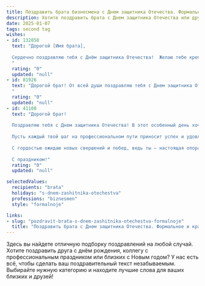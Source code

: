 ```yaml
---
title: Поздравить брата бизнесмена с Днем защитника Отечества. Формальное и красивое
description: Хотите поздравить брата с Днем защитника Отечества или другим праздником? Наш ИИ создаст незабываемое поздравление, а вы обязательно выделитесь среди других.  
date: 2025-01-07
tags: second tag
wishes:
- id: 132858
  text: "Дорогой [Имя брата],
  
  Сердечно поздравляю тебя с Днём защитника Отечества!  Желаю тебе крепкого здоровья, неиссякаемой энергии, успехов в твоей деловой деятельности и благополучия во всех начинаниях. Пусть твой профессионализм и целеустремлённость всегда приводят к новым вершинам, а мудрость и твёрдость характера помогают преодолевать любые препятствия.  С праздником!
  "
  rating: "0"
  updated: "null"
- id: 81926
  text: "Дорогой брат! От всей души поздравляю тебя с Днем защитника Отечества! Желаю тебе крепкого здоровья, успехов в твоих деловых начинаниях, благополучия и всего самого лучшего! Пусть твой профессионализм и целеустремленность всегда приводят тебя к вершинам успеха. С праздником!
  "
  rating: "0"
  updated: "null"
- id: 41108
  text: "Дорогой брат!
  
  Поздравляю тебя с Днем защитника Отечества! В этот особенный день хочу отметить твою стойкость, мужество и умение принимать ответственные решения. Как бизнесмен, ты демонстрируешь примеры лидерства и настойчивости, что поистине достойно уважения.
  
  Пусть каждый твой шаг на профессиональном пути приносит успех и удовлетворение, а твои достижения вдохновляют окружающих. Желаю крепкого здоровья, стабильности и реализации всех намеченных планов.
  
  С гордостью ожидаю новых свершений и побед, ведь ты — настоящая опора и защитник не только семьи, но и всех, кто на тебя полагается.
  
  С праздником!"
  rating: "0"
  updated: "null"

selectedValues:
  recipients: "brata"
  holidays: "s-dnem-zashitnika-otechestva"
  professions: "biznesmen"
  style: "formalnoje"

links:
- slug: "pozdravit-brata-s-dnem-zashitnika-otechestva-formalnoje"
  title: "Поздравить брата с Днем защитника Отечества. Формальное и красивое"
---
```


Здесь вы найдете отличную подборку поздравлений на любой случай.
Хотите поздравить друга с днём рождения, коллегу с профессиональным праздником или близких с Новым годом? У нас есть всё, чтобы сделать ваш поздравительный текст незабываемым. Выбирайте нужную категорию и находите лучшие слова для ваших близких и друзей!

